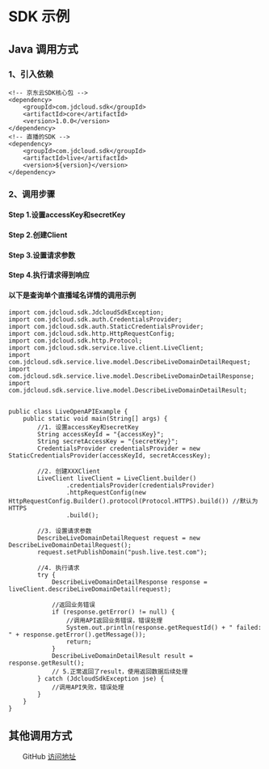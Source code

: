 # SDK 示例

## Java 调用方式

### 1、引入依赖

    <!-- 京东云SDK核心包 -->
    <dependency>
        <groupId>com.jdcloud.sdk</groupId>
        <artifactId>core</artifactId>
        <version>1.0.0</version>
    </dependency>
    <!-- 直播的SDK -->
    <dependency>
        <groupId>com.jdcloud.sdk</groupId>
        <artifactId>live</artifactId>
        <version>${version}</version>
    </dependency>
    
### 2、调用步骤

#### Step 1.设置accessKey和secretKey

#### Step 2.创建Client

#### Step 3.设置请求参数

#### Step 4.执行请求得到响应


#### 以下是查询单个直播域名详情的调用示例

    import com.jdcloud.sdk.JdcloudSdkException;
    import com.jdcloud.sdk.auth.CredentialsProvider;
    import com.jdcloud.sdk.auth.StaticCredentialsProvider;
    import com.jdcloud.sdk.http.HttpRequestConfig;
    import com.jdcloud.sdk.http.Protocol;
    import com.jdcloud.sdk.service.live.client.LiveClient;
    import com.jdcloud.sdk.service.live.model.DescribeLiveDomainDetailRequest;
    import com.jdcloud.sdk.service.live.model.DescribeLiveDomainDetailResponse;
    import com.jdcloud.sdk.service.live.model.DescribeLiveDomainDetailResult;
     
     
    public class LiveOpenAPIExample {
        public static void main(String[] args) {
            //1. 设置accessKey和secretKey
            String accessKeyId = "{accessKey}";
            String secretAccessKey = "{secretKey}";
            CredentialsProvider credentialsProvider = new StaticCredentialsProvider(accessKeyId, secretAccessKey);
     
            //2. 创建XXXClient
            LiveClient liveClient = LiveClient.builder()
                    .credentialsProvider(credentialsProvider)
                    .httpRequestConfig(new HttpRequestConfig.Builder().protocol(Protocol.HTTPS).build()) //默认为HTTPS
                    .build();
     
            //3. 设置请求参数
            DescribeLiveDomainDetailRequest request = new DescribeLiveDomainDetailRequest();
            request.setPublishDomain("push.live.test.com");
     
            //4. 执行请求
            try {
                DescribeLiveDomainDetailResponse response = liveClient.describeLiveDomainDetail(request);
     
                //返回业务错误
                if (response.getError() != null) {
                    //调用API返回业务错误，错误处理
                    System.out.println(response.getRequestId() + " failed: " + response.getError().getMessage());
                    return;
                }
                DescribeLiveDomainDetailResult result = response.getResult();
                // 5.正常返回了result，使用返回数据后续处理
            } catch (JdcloudSdkException jse) {
                //调用API失败，错误处理
            }
        }
    }
    

## 其他调用方式
&emsp;&emsp;GitHub [访问地址](https://github.com/jdcloud-api)